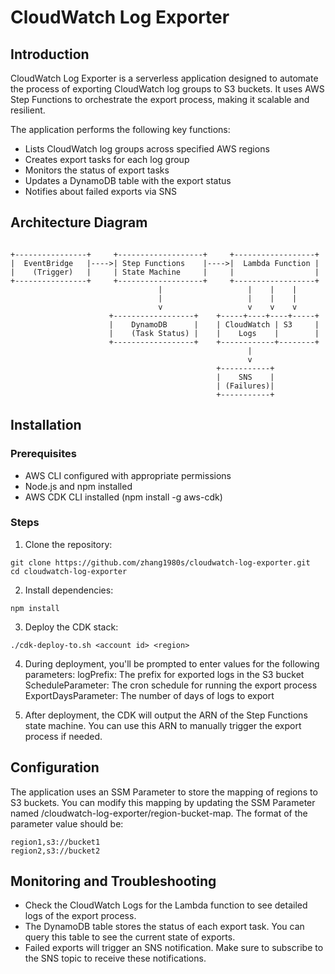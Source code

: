 # CloudWatch Log Exporter

## Introduction
CloudWatch Log Exporter is a serverless application designed to automate the process of exporting CloudWatch log groups to S3 buckets. It uses AWS Step Functions to orchestrate the export process, making it scalable and resilient.

The application performs the following key functions:
* Lists CloudWatch log groups across specified AWS regions
* Creates export tasks for each log group
* Monitors the status of export tasks
* Updates a DynamoDB table with the export status
* Notifies about failed exports via SNS

## Architecture Diagram

```

+----------------+     +-------------------+     +------------------+
|  EventBridge   |---->| Step Functions    |---->|  Lambda Function |
|    (Trigger)   |     | State Machine     |     |                  |
+----------------+     +-------------------+     +------------------+
                                 |                   |    |    |
                                 |                   |    |    |
                                 v                   v    v    v
                      +------------------+    +-----+----+----+-----+
                      |    DynamoDB      |    | CloudWatch | S3     |
                      |    (Task Status) |    |    Logs    |        |
                      +------------------+    +------------+--------+
                                                     |
                                                     v
                                              +-----------+
                                              |    SNS    |
                                              | (Failures)|
                                              +-----------+
```


## Installation

### Prerequisites
* AWS CLI configured with appropriate permissions
* Node.js and npm installed
* AWS CDK CLI installed (npm install -g aws-cdk)

### Steps
1. Clone the repository:

```
git clone https://github.com/zhang1980s/cloudwatch-log-exporter.git
cd cloudwatch-log-exporter
```


2. Install dependencies:

```
npm install
```

3. Deploy the CDK stack:

```
./cdk-deploy-to.sh <account id> <region>
```

4. During deployment, you'll be prompted to enter values for the following parameters:
logPrefix: The prefix for exported logs in the S3 bucket
ScheduleParameter: The cron schedule for running the export process
ExportDaysParameter: The number of days of logs to export

5. After deployment, the CDK will output the ARN of the Step Functions state machine. You can use this ARN to manually trigger the export process if needed.


## Configuration
The application uses an SSM Parameter to store the mapping of regions to S3 buckets. You can modify this mapping by updating the SSM Parameter named /cloudwatch-log-exporter/region-bucket-map.
The format of the parameter value should be:
```
region1,s3://bucket1
region2,s3://bucket2
```

## Monitoring and Troubleshooting
* Check the CloudWatch Logs for the Lambda function to see detailed logs of the export process.
* The DynamoDB table stores the status of each export task. You can query this table to see the current state of exports.
* Failed exports will trigger an SNS notification. Make sure to subscribe to the SNS topic to receive these notifications.

